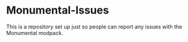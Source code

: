 Monumental-Issues
=================

This is a repository set up just so people can report any issues with the Monumental modpack.
